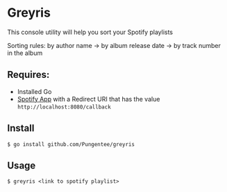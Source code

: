# Greyris
This console utility will help you sort your Spotify playlists

Sorting rules: by author name -> by album release date -> by track number in the album

## Requires:
- Installed Go
- [Spotify App](https://developer.spotify.com/dashboard) with a Redirect URI that has the value `http://localhost:8080/callback`

## Install
```shell
$ go install github.com/Pungentee/greyris
```

## Usage
```shell
$ greyris <link to spotify playlist>
```